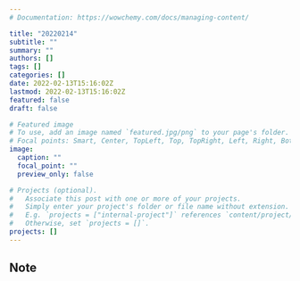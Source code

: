 ```yaml
---
# Documentation: https://wowchemy.com/docs/managing-content/

title: "20220214"
subtitle: ""
summary: ""
authors: []
tags: []
categories: []
date: 2022-02-13T15:16:02Z
lastmod: 2022-02-13T15:16:02Z
featured: false
draft: false

# Featured image
# To use, add an image named `featured.jpg/png` to your page's folder.
# Focal points: Smart, Center, TopLeft, Top, TopRight, Left, Right, BottomLeft, Bottom, BottomRight.
image:
  caption: ""
  focal_point: ""
  preview_only: false

# Projects (optional).
#   Associate this post with one or more of your projects.
#   Simply enter your project's folder or file name without extension.
#   E.g. `projects = ["internal-project"]` references `content/project/deep-learning/index.md`.
#   Otherwise, set `projects = []`.
projects: []
---
```


## Note

